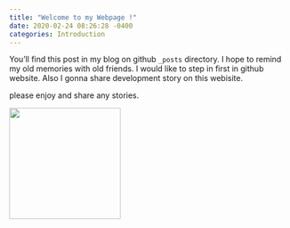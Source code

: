 ```yaml
---
title: "Welcome to my Webpage !"
date: 2020-02-24 08:26:28 -0400
categories: Introduction 
---
```


You’ll find this post in my blog on github `_posts` directory.  I hope to remind my old memories with old friends. 
I would like to step in first in github website.  Also I gonna share development story on this webisite. 

please enjoy and share any stories. 
 

<div>
<img width = "200" src = "https://user-images.githubusercontent.com/5698411/75114613-e2e78f00-569a-11ea-85e5-7efc53bb861e.jpg">
</div>

